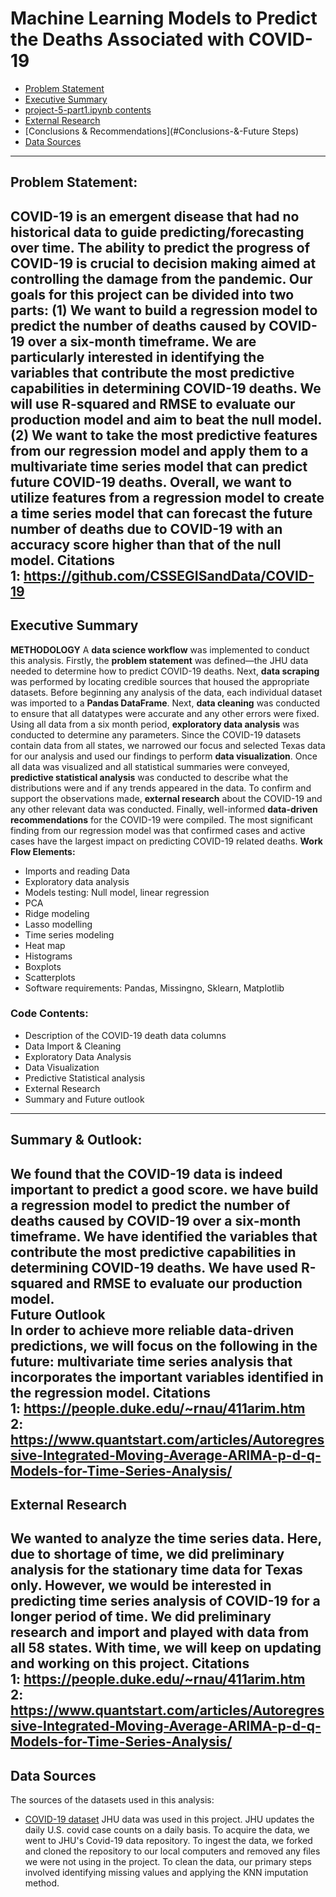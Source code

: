 # Machine Learning Models to Predict the Deaths Associated with COVID-19
- [Problem Statement](#Problem-Statement)
- [Executive Summary](#Executive-Summary)
- [project-5-part1.ipynb contents](#project-5-part1.ipynb-contents)
- [External Research](#External-Research)
- [Conclusions & Recommendations](#Conclusions-&-Future Steps)
- [Data Sources](#Data-Sources)
---
## Problem Statement:
COVID-19 is an emergent disease that had no historical data to guide predicting/forecasting over time. The ability to predict the progress of COVID-19 is crucial to decision making aimed at controlling the damage from the pandemic.
Our goals for this project can be divided into two parts:
(1) We want to build a regression model to predict the number of deaths caused by COVID-19 over a six-month timeframe. We are particularly interested in identifying the variables that contribute the most predictive capabilities in determining COVID-19 deaths. We will use R-squared and RMSE to evaluate our production model and aim to beat the null model.
(2) We want to take the most predictive features from our regression model and apply them to a multivariate time series model that can predict future COVID-19 deaths.
Overall, we want to utilize features from a regression model to create a time series model that can forecast the future number of deaths due to COVID-19 with an accuracy score higher than that of the null model.
Citations
<br>
1: https://github.com/CSSEGISandData/COVID-19
---
## Executive Summary
**METHODOLOGY**
A **data science workflow** was implemented to conduct this analysis. Firstly, the **problem statement** was defined—the JHU data needed to determine how to predict COVID-19 deaths. Next, **data scraping** was performed by locating credible sources that housed the appropriate datasets. Before beginning any analysis of the data, each individual dataset was imported to a **Pandas DataFrame**. Next, **data cleaning** was conducted to ensure that all datatypes were accurate and any other errors were fixed. Using all data from a six month period, **exploratory data analysis** was conducted to determine any parameters. Since the COVID-19 datasets contain data from all states, we narrowed our focus and selected Texas data for our analysis and used our findings to perform **data visualization**. Once all data was visualized and all statistical summaries were conveyed, **predictive statistical analysis** was conducted to describe what the distributions were and if any trends appeared in the data.  To confirm and support the observations made, **external research** about the COVID-19 and any other relevant data was conducted. Finally, well-informed **data-driven recommendations** for the COVID-19 were compiled. The most significant finding from our regression model was that confirmed cases and active cases have the largest impact on predicting COVID-19 related deaths.
**Work Flow Elements:**
- Imports and reading Data
- Exploratory data analysis
- Models testing: Null model, linear regression
- PCA
- Ridge modeling
- Lasso modelling
- Time series modeling
- Heat map
- Histograms
- Boxplots
- Scatterplots
- Software requirements: Pandas, Missingno, Sklearn, Matplotlib
### Code Contents:
- Description of the COVID-19 death data columns
- Data Import & Cleaning
- Exploratory Data Analysis
- Data Visualization
- Predictive Statistical analysis
- External Research
- Summary and Future outlook
---
## Summary & Outlook:
We found that the COVID-19 data is indeed important to predict a good score. we have build a regression model to predict the number of deaths caused by COVID-19 over a six-month timeframe. We have identified the variables that contribute the most predictive capabilities in determining COVID-19 deaths. We have used R-squared and RMSE to evaluate our production model.
<br>
**Future Outlook**
<br>
In order to achieve more reliable data-driven predictions, we will focus on the following in the future: multivariate time series analysis that incorporates the important variables identified in the regression model.
Citations
<br>
1: https://people.duke.edu/~rnau/411arim.htm
<br>
2: https://www.quantstart.com/articles/Autoregressive-Integrated-Moving-Average-ARIMA-p-d-q-Models-for-Time-Series-Analysis/
---
## External Research
We wanted to analyze the time series data. Here, due to shortage of time, we did preliminary analysis for the stationary time data for Texas only. However, we would be interested in predicting time series analysis of COVID-19 for a longer period of time. We did preliminary research and import and played with data from all 58 states. With time, we will keep on updating and working on this project.
Citations
<br>
1: https://people.duke.edu/~rnau/411arim.htm
<br>
2: https://www.quantstart.com/articles/Autoregressive-Integrated-Moving-Average-ARIMA-p-d-q-Models-for-Time-Series-Analysis/
---
## Data Sources
The sources of the datasets used in this analysis:
- [COVID-19 dataset](https://github.com/CSSEGISandData/COVID-19)
JHU data was used in this project. JHU updates the daily U.S. covid case counts on a daily basis. To acquire the data, we went to JHU's Covid-19 data repository. To ingest the data, we forked and cloned the repository to our local computers and removed any files we were not using in the project. To clean the data, our primary steps involved identifying missing values and applying the KNN imputation method.